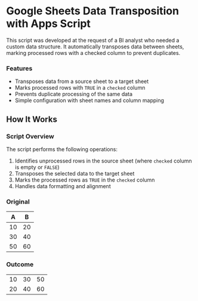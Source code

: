 # Google Sheets Data Transposition with Apps Script

This script was developed at the request of a BI analyst who needed a custom data structure. It automatically transposes data between sheets, marking processed rows with a checked column to prevent duplicates.

### Features

- Transposes data from a source sheet to a target sheet
- Marks processed rows with `TRUE` in a `checked` column
- Prevents duplicate processing of the same data
- Simple configuration with sheet names and column mapping

## How It Works

### Script Overview

The script performs the following operations:

1. Identifies unprocessed rows in the source sheet (where `checked` column is empty or `FALSE`)
2. Transposes the selected data to the target sheet
3. Marks the processed rows as `TRUE` in the `checked` column
4. Handles data formatting and alignment

### Original
| A |  B |
|----------|----------|
|   10    |    20    |
|   30    |    40    |
|    50    |    60    |

### Outcome
| |  ||
|----------|----------|----------|
|    10    |    30    |    50    |
|    20    |    40    |    60    |
